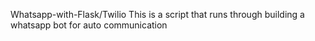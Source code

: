 Whatsapp-with-Flask/Twilio
This is a script that runs through building a whatsapp bot for auto communication
